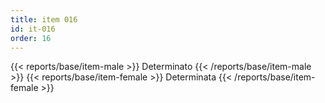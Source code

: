 ```yaml
---
title: item 016
id: it-016
order: 16
---
```

{{< reports/base/item-male >}}
  Determinato
{{< /reports/base/item-male >}}
{{< reports/base/item-female >}}
  Determinata
{{< /reports/base/item-female >}}
